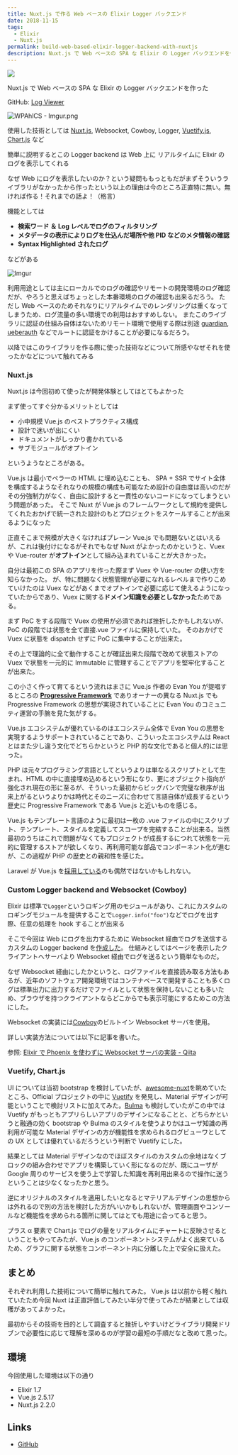 ```yaml
---
title: Nuxt.js で作る Web ベースの Elixir Logger バックエンド
date: 2018-11-15
tags: 
  - Elixir
  - Nuxt.js
permalink: build-web-based-elixir-logger-backend-with-nuxtjs
description: Nuxt.js で Web ベースの SPA な Elixir の Logger バックエンドを作った
---
```


<img src="https://i.imgur.com/WPAhlCS.png">

Nuxt.js で Web ベースの SPA な Elixir の Logger バックエンドを作った

GitHub: [Log Viewer](https://github.com/shufo/log_viewer)

![WPAhlCS - Imgur.png](https://qiita-image-store.s3.amazonaws.com/0/47983/671695d3-0a82-b11d-76a3-c2061856e9b2.png)

使用した技術としては [Nuxt.js](https://nuxtjs.org/), Websocket, Cowboy, Logger, [Vuetify.js](https://vuetifyjs.com/ja/), [Chart.js](https://www.chartjs.org/) など

簡単に説明するとこの Logger backend は Web 上に リアルタイムに Elixir のログを表示してくれる

なぜ Web にログを表示したいのか？という疑問ももっともだがまずそういうライブラリがなかったから作ったという以上の理由は今のところ正直特に無い。無ければ作る！それまでの話よ！（格言）

機能としては

- **検索ワード ＆ Log レベルでログのフィルタリング**
- **メタデータの表示によりログを仕込んだ場所や他 PID などのメタ情報の確認**
- **Syntax Highlighted されたログ**

などがある

![Imgur](https://i.imgur.com/0qj93i4.gif)

利用用途としては主にローカルでのログの確認やリモートの開発環境のログ確認だが、やろうと思えばちょっとした本番環境のログの確認も出来るだろう。
ただし Web ベースのためそれなりにリアルタイムでのレンダリングは重くなってしまうため、ログ流量の多い環境での利用はおすすめしない。
またこのライブラリに認証の仕組み自体はないためリモート環境で使用する際は別途 [guardian](https://github.com/ueberauth/guardian), [ueberauth](https://github.com/ueberauth/ueberauth) などでルートに認証をかけることが必要になるだろう。

以降ではこのライブラリを作る際に使った技術などについて所感やなぜそれを使ったかなどについて触れてみる

### Nuxt.js

Nuxt.js は今回初めて使ったが開発体験としてはとてもよかった

まず使ってすぐ分かるメリットとしては

- 小中規模 Vue.js のベストプラクティス構成
- 設計で迷いが出にくい
- ドキュメントがしっかり書かれている
- サブモジュールがオプトイン

というようなところがある。

Vue.js は最小でペラ一の HTML に埋め込むことも、 SPA + SSR でサイト全体を構成するようなそれなりの規模の構成も可能なため設計の自由度は高いのだがその分強制力がなく、自由に設計すると一貫性のないコードになってしまうという問題があった。
そこで Nuxt が Vue.js のフレームワークとして規約を提供してくれたおかげで統一された設計のもとプロジェクトをスケールすることが出来るようになった

正直そこまで規模が大きくなければプレーン Vue.js でも問題ないとはいえるが、これは後付けになるがそれでもなぜ Nuxt がよかったのかというと、Vuex や Vue-router が**オプトイン**として組み込まれていることが大きかった。

自分は最初この SPA のアプリを作った際まず Vuex や Vue-router の使い方を知らなかった。
が、特に問題なく状態管理が必要になれるレベルまで作りこめていけたのは Vuex などがあくまでオプトインで必要に応じて使えるようになっていたからであり、Vuex に関する**ドメイン知識を必要としなかった**ためである。

まず PoC をする段階で Vuex の使用が必須であれば挫折したかもしれないが、PoC の段階では状態を全て直接.vue ファイルに保持していた。
そのおかげで Vuex に状態を dispatch せずに PoC に集中することが出来た。

その上で理論的に全て動作することが確証出来た段階で改めて状態ストアの Vuex で状態を一元的に Immutable に管理することでアプリを堅牢化することが出来た。

この小さく作って育てるという流れはまさに Vue.js 作者の Evan You が提唱するところの [**Progressive Framework**](https://qiita.com/mikakane/items/3bd6af69259f5af6fecb) でありオーナーの異なる Nuxt.js でも Progressive Framework の思想が実現されていることに Evan You のコミュニティ運営の手腕を見た気がする。

Vue.js エコシステムが優れているのはエコシステム全体で Evan You の思想を実現するようサポートされていることであり、こういったエコシステムは React とはまた少し違う文化でどちらかというと PHP 的な文化であると個人的には思った。

PHP は元々プログラミング言語としてというよりは単なるスクリプトとして生まれ、HTML の中に直接埋め込めるという形になり、更にオブジェクト指向が強化され現在の形に至るが、そういった最初からビッグバンで完璧な秩序が出来上がるというよりかは時代とそのニーズに合わせて言語自体が成長するという歴史に Progressive Framework である Vue.js と近いものを感じる。

Vue.js もテンプレート言語のように最初は一枚の .vue ファイルの中にスクリプト、テンプレート、スタイルを定義してスコープを完結することが出来る。当然最初のうちはこれで問題がなくてもプロジェクトが成長するにつれて状態を一元的に管理するストアが欲しくなり、再利用可能な部品でコンポーネント化が進むが、この過程が PHP の歴史との親和性を感じた。

Laravel が Vue.js を[採用している](https://github.com/laravel/laravel/blob/de1f472d767236713870e424a87bcf2ab4ca80cf/package.json#L20)のも偶然ではないかもしれない。

### Custom Logger backend and Websocket (Cowboy)

Elixir は標準で`Logger`というロギング用のモジュールがあり、これにカスタムのロギングモジュールを提供することで`Logger.info("foo")`などでログを出す際、任意の処理を hook することが出来る

そこで今回は Web にログを出力するために Websocket 経由でログを送信するカスタムの Logger backend を[作成した](https://github.com/shufo/log_viewer/blob/master/lib/log_viewer/logger.ex)。
仕組みとしてはページを表示したクライアントへサーバより Websocket 経由でログを送るという簡単なものだ。

なぜ Websocket 経由にしたかというと、ログファイルを直接読み取る方法もあるが、近年のソフトウェア開発環境ではコンテナベースで開発することも多くログは標準出力に出力するだけでファイルとして状態を保持しないことも多いため、ブラウザを持つクライアントならどこからでも表示可能にするためこの方法にした。

Websocket の実装には[Cowboy](https://github.com/ninenines/cowboy)のビルトイン Websocket サーバを使用。

詳しい実装方法については以下に記事を書いた。

参照: [Elixir で Phoenix を使わずに Websocket サーバの実装 \- Qiita](https://qiita.com/shufo/items/6ad1c2d51bca5a2e5f49)

### Vuetify, Chart.js

UI については当初 bootstrap を検討していたが、[awesome-nuxt](https://github.com/nuxt-community/awesome-nuxt)を眺めていたところ、Official プロジェクトの中に [Vuetify](https://vuetifyjs.com/ja/) を発見し、Material デザインが可能ということで検討リストに加えてみた。[Bulma](https://github.com/jgthms/bulma) も検討していたがこの中では Vuetify がもっともアプリらしいアプリのデザインになることと、どちらかというと融通の効く bootstrap や Bulma のスタイルを使うよりかはユーザ知識の再利用が可能な Material デザインの方が機能性を求められるログビューワとしての UX としては優れているだろうという判断で Vuetify にした。

結果としては Material デザインなのでほぼスタイルのカスタムの余地はなくブロックの組み合わせでアプリを構築していく形になるのだが、既にユーザが Google 周りのサービスを使う上で学習した知識を再利用出来るので操作に迷うということは少なくなったかと思う。

逆にオリジナルのスタイルを適用したいとなるとマテリアルデザインの思想からは外れるので別の方法を検討した方がいいかもしれないが、管理画面やコンソールなど機能性を求められる箇所に関してはとても用途に合ってると思う。

プラス α 要素で Chart.js でログの量をリアルタイムにチャートに反映させるということもやってみたが、Vue.js のコンポーネントシステムがよく出来ているため、グラフに関する状態をコンポーネント内に分離した上で安全に扱えた。

## まとめ

それぞれ利用した技術について簡単に触れてみた。
Vue.js は以前から軽く触れていたため今回 Nuxt は正直評価してみたい半分で使ってみたが結果としては収穫があってよかった。

最初からその技術を目的として調査すると挫折しやすいけどライブラリ開発ドリブンで必要性に応じて理解を深めるのが学習の最短の手順だなと改めて思った。

## 環境

今回使用した環境は以下の通り

- Elixir 1.7
- Vue.js 2.5.17
- Nuxt.js 2.2.0

## Links

- [GitHub](https://github.com/shufo/log_viewer)
